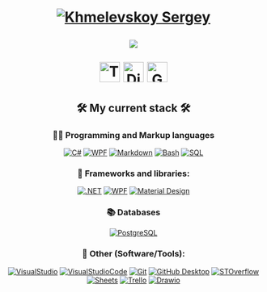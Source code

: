 <!--Header-->
<h1> <p align="center">
    <a href="https://github.com/killtoyz">
    <img src="https://readme-typing-svg.demolab.com?font=M+PLUS+Code+Latin&size=30&duration=1&color=309975&center=true&vCenter=true&repeat=false&random=false&width=440&lines=Sergey+Khmelevskoy" alt="Khmelevskoy Sergey" /></a>
</p>
<p align="center">
    <a href="https://github.com/killtoyz">
    <img src="https://readme-typing-svg.demolab.com?font=M+PLUS+Code+Latin&size=28&duration=3000&pause=1000&color=309975&center=true&vCenter=true&random=false&width=440&lines=I+want+to+break+free;C%23+Developer" /></a>
</p>

<!--Social icons with ref-->
<p align="center">
    <a href="https://t.me/HmelHmelko"> 
    <img width="40px" alt="Telegram" title="Telegram" src="https://i.imgur.com/V3wvzeL.png"/></a>
    <a href="https://discord.com/users/370688361486090240/"> 
    <img width="40px" alt="Discord" title="Discord" src="https://i.imgur.com/WBmniMQ.png"/></a>
    <a href="mailto:killtoyzmail@Gmail.com">
    <img width="40px" alt="Gmail" title="Gmail" src="https://i.imgur.com/C11jqw1.png"/></a>
</p> </h1>

<!--Stack section-->
<!--Stack icons-->
<h2 align="center"> 🛠️ My current stack 🛠️ </h2> 
<h3 align="center"> 👨‍💻 Programming and Markup languages </h3>
<p align="center">
    <a href="#"><img alt="C#" src="https://img.shields.io/badge/C%23-5C2D91?logo=C%20Sharp"></a>
    <a href="#"><img alt="WPF" src="https://img.shields.io/badge/XAML-5C2D91?logo=.net"></a>
    <a href="#"><img alt="Markdown" src="https://img.shields.io/badge/Markdown-000000.svg?logo=markdown&logoColor=white"></a>
    <a href="#"><img alt="Bash" src="https://img.shields.io/badge/Bash-121011.svg?logo=gnu-bash&logoColor=white"></a>
    <a href="#"><img alt="SQL" src="https://custom-icon-badges.demolab.com/badge/SQL-025E8C.svg?logo=database&logoColor=white"></a>
</p>
<h3 align="center"> 🧰 Frameworks and libraries: </h3>
<p align="center">
    <a href="#"><img alt=".NET" title=".NET" src="https://img.shields.io/badge/.NET-5C2D91"/></a>
    <a href="#"><img alt="WPF" alt=".NET (WPF)" src="https://img.shields.io/badge/WPF-5C2D91?logo=.net&logoColor=white"></a>
    <a href="#"><img alt="Material Design" src="https://img.shields.io/badge/Material%20Design%20-%20%23757575?logo=materialdesign&logoColor=white"></a>
</p>
<h3 align="center"> 📚 Databases </h3>
<p align="center">  
    <a href="#"><img alt="PostgreSQL" src ="https://img.shields.io/badge/PostgreSQL-316192.svg?logo=postgresql&logoColor=white"></a>
</p>
<h3 align="center"> 🔨 Other (Software/Tools): </h3>
<p align="center" >
    <a href="#"><img alt="VisualStudio" src="https://img.shields.io/badge/Visual%20Studio%20-%20%235C2D91?logo=visualstudio"></a>
    <a href="#"><img alt="VisualStudioCode" src="https://img.shields.io/badge/Visual%20Studio%20Code%20-%20%23007ACC?logo=visualstudiocode"></a>
    <a href="#"><img alt="Git" src="https://img.shields.io/badge/Git%20-%20%23F05032?logo=git&logoColor=white"></a>
    <a href="#"><img alt="GitHub Desktop" src="https://img.shields.io/badge/GitHub%20Desktop%20-8034A9?logo=github"></a>
    <a href="#"><img alt="STOverflow" src="https://img.shields.io/badge/Stack%20Overflow%20-%20%23F58025?logo=stackoverflow&logoColor=white"></a>
    <a href="#"><img alt="Sheets" src="https://img.shields.io/badge/Google%20sheets%20-%20%2334A853?logo=googlesheets&logoColor=white"></a>
    <a href="#"><img alt="Trello" src="https://img.shields.io/badge/Trello%20-%20%230052CC?logo=trello"></a>
    <a href="#"><img alt="Drawio" src="https://img.shields.io/badge/Drawio%20-%20%23F08705?logo=diagramsdotnet&logoColor=white"></a>
</p>
